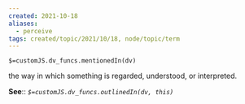 ```yaml
---
created: 2021-10-18
aliases:
  - perceive
tags: created/topic/2021/10/18, node/topic/term
---
```

`$=customJS.dv_funcs.mentionedIn(dv)`


the way in which something is regarded, understood, or interpreted. 

**See**::
*`$=customJS.dv_funcs.outlinedIn(dv, this)`*
